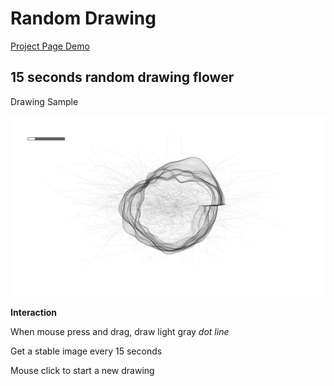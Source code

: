 # Random Drawing

[Project Page Demo](https://creativecodingart2210fall2019section2.github.io/creativeCodingGitHub/projectDemo/projectDemo/randomDrawing/randomDrawing.html)


## 15 seconds random drawing flower


Drawing Sample

<div align=center><img src=randomDrawing.png width=1300>

<div align=left>
<p>   


**Interaction**

When mouse press and drag, draw light gray *dot line*

Get a stable image every 15 seconds

Mouse click to start a new drawing